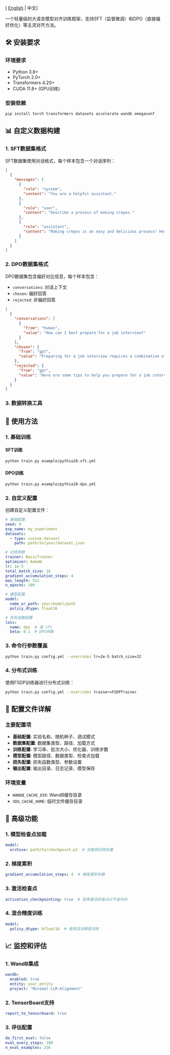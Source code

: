 
\[ [English](README.md) | 中文\]

一个轻量级的大语言模型对齐训练框架，支持SFT（监督微调）和DPO（直接偏好优化）等主流对齐方法。

## 🛠️ 安装要求

### 环境要求
- Python 3.8+
- PyTorch 2.0+
- Transformers 4.20+
- CUDA 11.8+ (GPU训练)

### 安装依赖
```bash
pip install torch transformers datasets accelerate wandb omegaconf
```

## 📊 自定义数据构建

### 1. SFT数据集格式

SFT数据集使用对话格式，每个样本包含一个对话序列：

```json
[
  {
    "messages": [
      {
        "role": "system",
        "content": "You are a helpful assistant."
      },
      {
        "role": "user",
        "content": "Describe a process of making crepes."
      },
      {
        "role": "assistant",
        "content": "Making crepes is an easy and delicious process! Here are step-by-step instructions..."
      }
    ]
  }
]
```

### 2. DPO数据集格式

DPO数据集包含偏好对比信息，每个样本包含：
- `conversations`: 对话上下文
- `chosen`: 偏好回答
- `rejected`: 非偏好回答

```json
[
  {
    "conversations": [
      {
        "from": "human",
        "value": "How can I best prepare for a job interview?"
      }
    ],
    "chosen": {
      "from": "gpt",
      "value": "Preparing for a job interview requires a combination of research, practice, and self-reflection..."
    },
    "rejected": {
      "from": "gpt",
      "value": "Here are some tips to help you prepare for a job interview..."
    }
  }
]
```

### 3. 数据转换工具

## 🚀 使用方法

### 1. 基础训练

#### SFT训练
```bash
python train.py example/pythia28-sft.yml
```

#### DPO训练
```bash
python train.py example/pythia28-dpo.yml
```

### 2. 自定义配置

创建自定义配置文件：

```yaml
# 基础配置
seed: 0
exp_name: my_experiment
datasets: 
  - type: custom_dataset
    path: path/to/your/dataset.json

# 训练参数
trainer: BasicTrainer
optimizer: AdamW
lr: 1e-5
total_batch_size: 16
gradient_accumulation_steps: 4
max_length: 512
n_epochs: 100

# 模型配置
model:
  name_or_path: your/model/path
  policy_dtype: float16

# 损失函数配置
loss:
  name: dpo  # 或 sft
  beta: 0.1  # DPO参数
```

### 3. 命令行参数覆盖

```bash
python train.py config.yml --overrides lr=2e-5 batch_size=32
```

### 4. 分布式训练

使用FSDP训练器进行分布式训练：

```bash
python train.py config.yml --overrides trainer=FSDPTrainer
```

## 📁 配置文件详解

### 主要配置项

- **基础配置**: 实验名称、随机种子、调试模式
- **数据集配置**: 数据集类型、路径、加载方式
- **训练配置**: 学习率、批次大小、优化器、训练步数
- **模型配置**: 模型路径、数据类型、检查点加载
- **损失配置**: 损失函数类型、参数设置
- **输出配置**: 输出目录、日志记录、模型保存

### 环境变量

- `WANDB_CACHE_DIR`: WandB缓存目录
- `XDG_CACHE_HOME`: 临时文件缓存目录

## 🔧 高级功能

### 1. 模型检查点加载

```yaml
model:
  archive: path/to/checkpoint.pt  # 加载预训练权重
```

### 2. 梯度累积

```yaml
gradient_accumulation_steps: 4  # 梯度累积步数
```

### 3. 激活检查点

```yaml
activation_checkpointing: true  # 启用激活检查点以节省内存
```

### 4. 混合精度训练

```yaml
model:
  policy_dtype: bfloat16  # 使用混合精度训练
```

## 📈 监控和评估

### 1. WandB集成

```yaml
wandb:
  enabled: true
  entity: your_entity
  project: "Minimal-LLM-Alignment"
```

### 2. TensorBoard支持

```yaml
report_to_tensorboard: true
```

### 3. 评估配置

```yaml
do_first_eval: false
eval_every_steps: 100
n_eval_examples: 256
```
